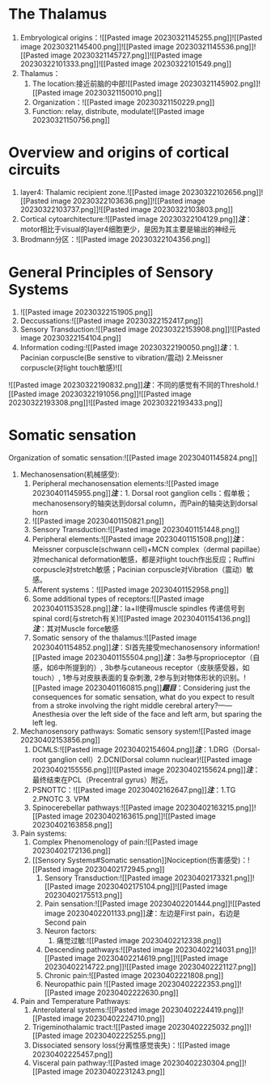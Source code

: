 # The Thalamus
1. Embryological origins：![[Pasted image 20230321145255.png]]![[Pasted image 20230321145400.png]]![[Pasted image 20230321145536.png]]![[Pasted image 20230321145727.png]]![[Pasted image 20230322101333.png]]![[Pasted image 20230322101549.png]]
2. Thalamus：
	1. The location:接近前脑的中部![[Pasted image 20230321145902.png]]![[Pasted image 20230321150010.png]]
	2. Organization：![[Pasted image 20230321150229.png]]
	3. Function: relay, distribute, modulate![[Pasted image 20230321150756.png]]
# Overview and origins of cortical circuits
1. layer4: Thalamic recipient zone.![[Pasted image 20230322102656.png]]![[Pasted image 20230322103636.png]]![[Pasted image 20230322103737.png]]![[Pasted image 20230322103803.png]]
2. Cortical cytoarchitecture:![[Pasted image 20230322104129.png]]***注***：motor相比于visual的layer4细胞更少，是因为其主要是输出的神经元
3. Brodmann分区：![[Pasted image 20230322104356.png]]
# General Principles of Sensory Systems
1. ![[Pasted image 20230322151905.png]]
2. Deccussations:![[Pasted image 20230322152417.png]]
3. Sensory Transduction:![[Pasted image 20230322153908.png]]![[Pasted image 20230322154104.png]]
4. Information coding:![[Pasted image 20230322190050.png]]***注***：1. Pacinian corpuscle(Be senstive to vibration/震动) 2.Meissner corpuscle(对light touch敏感)![[

![[Pasted image 20230322190832.png]]***注***：不同的感觉有不同的Threshold.![[Pasted image 20230322191056.png]]![[Pasted image 20230322193308.png]]![[Pasted image 20230322193433.png]]
# Somatic sensation
Organization of somatic sensation:![[Pasted image 20230401145824.png]]
1. Mechanosensation(机械感受):
	1. Peripheral mechanosensation elements:![[Pasted image 20230401145955.png]]***注***：1. Dorsal root ganglion cells：假单极；mechanosensory的轴突达到dorsal column，而Pain的轴突达到dorsal horn
	2. ![[Pasted image 20230401150821.png]]
	3. Sensory Transduction:![[Pasted image 20230401151448.png]]
	4. Peripheral elements:![[Pasted image 20230401151508.png]]***注***：Meissner corpuscle(schwann cell)+MCN complex（dermal papillae）对mechanical deformation敏感，都是对light touch作出反应；Ruffini corpuscle对stretch敏感；Pacinian corpuscle对Vibration（震动）敏感。
	5. Afferent systems：![[Pasted image 20230401152958.png]]
	6. Some additional types of receptors:![[Pasted image 20230401153528.png]]***注***：Ia+II使得muscle spindles 传递信号到spinal cord(与stretch有关)![[Pasted image 20230401154136.png]]***注***：其对Muscle force敏感
	7. Somatic sensory of the thalamus:![[Pasted image 20230401154852.png]]***注***：SI首先接受mechanosensory information![[Pasted image 20230401155504.png]]***注***：3a参与proprioceptor（自感，如6中所提到的）, 3b参与cutaneous receptor（皮肤感受器，如touch）, 1参与对皮肤表面的复杂刺激, 2参与到对物体形状的识别。![[Pasted image 20230401160815.png]]***题目***：Considering just the consequences for somatic sensation, what do you expect to result from a stroke involving the right middle cerebral artery?——Anesthesia over the left side of the face and left arm, but sparing the left leg.
2. Mechanosensory pathways: Somatic sensory system![[Pasted image 20230402153856.png]]
	1. DCMLS:![[Pasted image 20230402154604.png]]***注***：1.DRG（Dorsal-root ganglion cell）2.DCN(Dorsal column nuclear)![[Pasted image 20230402155556.png]]![[Pasted image 20230402155624.png]]***注***：最终结束在PCL（Precentral gyrus）附近。
	2. PSNOTTC：![[Pasted image 20230402162647.png]]***注***：1.TG 2.PNOTC 3. VPM
	3. Spinocerebellar pathways:![[Pasted image 20230402163215.png]]![[Pasted image 20230402163615.png]]![[Pasted image 20230402163858.png]]
3. Pain systems:
	1. Complex Phenomenology of pain:![[Pasted image 20230402172136.png]]
	2. [[Sensory Systems#Somatic sensation]]Nociception(伤害感受)：![[Pasted image 20230402172945.png]]
		1. Sensory Transduction:![[Pasted image 20230402173321.png]]![[Pasted image 20230402175104.png]]![[Pasted image 20230402175513.png]]
		2. Pain sensation:![[Pasted image 20230402201444.png]]![[Pasted image 20230402201133.png]]***注***：左边是First pain，右边是Second pain
		3. Neuron factors:
			1. 痛觉过敏:![[Pasted image 20230402212338.png]]
		4. Descending pathways:![[Pasted image 20230402214031.png]]![[Pasted image 20230402214619.png]]![[Pasted image 20230402214722.png]]![[Pasted image 20230402221127.png]]
		5. Chronic pain:![[Pasted image 20230402221808.png]]
		6. Neuropathic pain ![[Pasted image 20230402222353.png]]![[Pasted image 20230402222630.png]]
4. Pain and Temperature Pathways:
	1. Anterolateral systems:![[Pasted image 20230402224419.png]]![[Pasted image 20230402224710.png]]
	2. Trigeminothalamic tract:![[Pasted image 20230402225032.png]]![[Pasted image 20230402225255.png]]
	3. Dissociated sensory loss(分离性感觉丧失)：![[Pasted image 20230402225457.png]]
	4. Visceral pain pathway:![[Pasted image 20230402230304.png]]![[Pasted image 20230402231243.png]]
